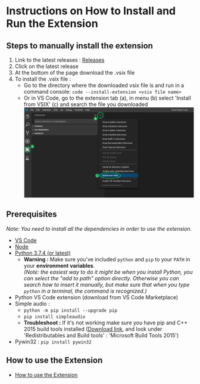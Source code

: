 # Instructions on How to Install and Run the Extension

## Steps to manually install the extension

1. Link to the latest releases :
   [Releases](https://github.com/microsoft/vscode-python-embedded/releases)
2. Click on the latest release
3. At the bottom of the page download the .vsix file
4. To install the .vsix file :
   - Go to the directory where the downloaded vsix file is and run in a command console: `code --install-extension <vsix file name>`
   - Or in VS Code, go to the extension tab (a), in menu (b) select 'Install from VSIX' (c) and search the file you downloaded
     ![VSIX Install Instructions](./vsix-install-instructions.png)

## Prerequisites

_Note: You need to install all the dependencies in order to use the extension._

- [VS Code](https://code.visualstudio.com/Download)
- [Node](https://nodejs.org/en/download/)
- [Python 3.7.4 (or latest)](https://www.python.org/downloads/)
  - **Warning :** Make sure you've included `python` and `pip` to your `PATH` in your **environment variables**.  
  _(Note: the easiest way to do it might be when you install Python, you can select the "add to path" option directly. Otherwise you can search how to insert it manually, but make sure that when you type `python` in a terminal, the command is recognized.)_
- Python VS Code extension (download from VS Code Marketplace)
- Simple audio :
  - `python -m pip install --upgrade pip`
  - `pip install simpleaudio`
  - **Troubleshoot :** If it's not working make sure you have pip and C++ 2015 build tools installed ([Download link](https://visualstudio.microsoft.com/vs/older-downloads), and look under 'Redistributables and Build tools' : 'Microsoft Build Tools 2015')
- Pywin32 : `pip install pywin32`

## How to use the Extension

- [How to use the Extension](/docs/how-to-use.md)
